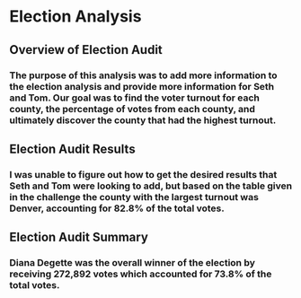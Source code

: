 # Election Analysis

## Overview of Election Audit 

### The purpose of this analysis was to add more information to the election analysis and provide more information for Seth and Tom. Our goal was to find the voter turnout for each county, the percentage of votes from each county, and ultimately discover the county that had the highest turnout. 

## Election Audit Results

### I was unable to figure out how to get the desired results that Seth and Tom were looking to add, but based on the table given in the challenge the county with the largest turnout was Denver, accounting for 82.8% of the total votes. 

## Election Audit Summary 

### Diana Degette was the overall winner of the election by receiving 272,892 votes which accounted for 73.8% of the total votes. 


